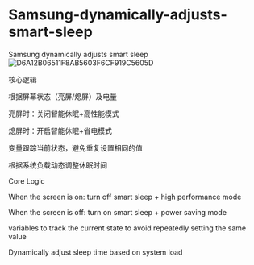 # Samsung-dynamically-adjusts-smart-sleep
Samsung dynamically adjusts smart sleep
![D6A12B06511F8AB5603F6CF919C5605D](https://github.com/user-attachments/assets/68a6ca3f-740f-47a1-80cd-882dc7a9a9b3)

​核心逻辑​

根据屏幕状态（亮屏/熄屏）及电量

​亮屏时​：关闭智能休眠+高性能模式

​熄屏时​：开启智能休眠+省电模式

变量跟踪当前状态，避免重复设置相同的值

根据系统负载动态调整休眠时间

Core Logic​

When the screen is on: turn off smart sleep + high performance mode

When the screen is off: turn on smart sleep + power saving mode


variables to track the current state to avoid repeatedly setting the same value

Dynamically adjust sleep time based on system load
